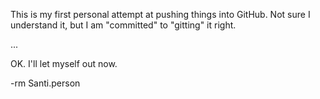 This is my first personal attempt at pushing things into GitHub. Not sure I understand it, but I am "committed" to "gitting" it right.

...

OK. I'll let myself out now.

-rm Santi.person

